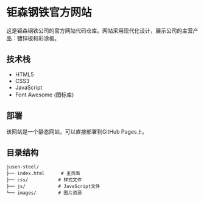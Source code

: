 # 钜森钢铁官方网站

这是钜森钢铁公司的官方网站代码仓库。网站采用现代化设计，展示公司的主营产品：镀锌板和彩涂板。

## 技术栈
- HTML5
- CSS3
- JavaScript
- Font Awesome (图标库)

## 部署
该网站是一个静态网站，可以直接部署到GitHub Pages上。

## 目录结构
```
jusen-steel/
├── index.html      # 主页面
├── css/           # 样式文件
├── js/            # JavaScript文件
└── images/        # 图片资源
```

